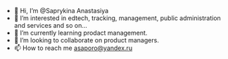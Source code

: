 - 👋 Hi, I’m @Saprykina Anastasiya
- 👀 I’m interested in edtech, tracking, management, public administration and services and so on...
- 🌱 I’m currently learning prodact management.
- 💞️ I’m looking to collaborate on product managers.
- 📫 How to reach me asaporo@yandex.ru

<!---
Sapanastya/Sapanastya is a ✨ special ✨ repository because its `README.md` (this file) appears on your GitHub profile.
You can click the Preview link to take a look at your changes.
--->
